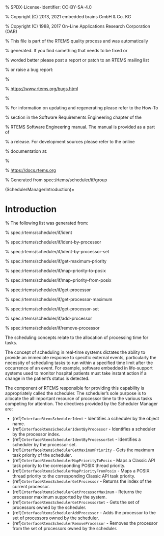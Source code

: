 % SPDX-License-Identifier: CC-BY-SA-4.0

% Copyright (C) 2013, 2021 embedded brains GmbH & Co. KG

% Copyright (C) 1988, 2017 On-Line Applications Research Corporation (OAR)

% This file is part of the RTEMS quality process and was automatically

% generated.  If you find something that needs to be fixed or

% worded better please post a report or patch to an RTEMS mailing list

% or raise a bug report:

%

% https://www.rtems.org/bugs.html

%

% For information on updating and regenerating please refer to the How-To

% section in the Software Requirements Engineering chapter of the

% RTEMS Software Engineering manual.  The manual is provided as a part of

% a release.  For development sources please refer to the online

% documentation at:

%

% https://docs.rtems.org

% Generated from spec:/rtems/scheduler/if/group

(SchedulerManagerIntroduction)=

# Introduction

% The following list was generated from:

% spec:/rtems/scheduler/if/ident

% spec:/rtems/scheduler/if/ident-by-processor

% spec:/rtems/scheduler/if/ident-by-processor-set

% spec:/rtems/scheduler/if/get-maximum-priority

% spec:/rtems/scheduler/if/map-priority-to-posix

% spec:/rtems/scheduler/if/map-priority-from-posix

% spec:/rtems/scheduler/if/get-processor

% spec:/rtems/scheduler/if/get-processor-maximum

% spec:/rtems/scheduler/if/get-processor-set

% spec:/rtems/scheduler/if/add-processor

% spec:/rtems/scheduler/if/remove-processor

The scheduling concepts relate to the allocation of processing time for tasks.

The concept of scheduling in real-time systems dictates the ability to provide
an immediate response to specific external events, particularly the necessity
of scheduling tasks to run within a specified time limit after the occurrence
of an event. For example, software embedded in life-support systems used to
monitor hospital patients must take instant action if a change in the patient’s
status is detected.

The component of RTEMS responsible for providing this capability is
appropriately called the scheduler. The scheduler’s sole purpose is to allocate
the all important resource of processor time to the various tasks competing for
attention. The directives provided by the Scheduler Manager are:

- {ref}`InterfaceRtemsSchedulerIdent` - Identifies a scheduler by the object
  name.
- {ref}`InterfaceRtemsSchedulerIdentByProcessor` - Identifies a scheduler by
  the processor index.
- {ref}`InterfaceRtemsSchedulerIdentByProcessorSet` - Identifies a scheduler by
  the processor set.
- {ref}`InterfaceRtemsSchedulerGetMaximumPriority` - Gets the maximum task
  priority of the scheduler.
- {ref}`InterfaceRtemsSchedulerMapPriorityToPosix` - Maps a Classic API task
  priority to the corresponding POSIX thread priority.
- {ref}`InterfaceRtemsSchedulerMapPriorityFromPosix` - Maps a POSIX thread
  priority to the corresponding Classic API task priority.
- {ref}`InterfaceRtemsSchedulerGetProcessor` - Returns the index of the current
  processor.
- {ref}`InterfaceRtemsSchedulerGetProcessorMaximum` - Returns the processor
  maximum supported by the system.
- {ref}`InterfaceRtemsSchedulerGetProcessorSet` - Gets the set of processors
  owned by the scheduler.
- {ref}`InterfaceRtemsSchedulerAddProcessor` - Adds the processor to the set of
  processors owned by the scheduler.
- {ref}`InterfaceRtemsSchedulerRemoveProcessor` - Removes the processor from
  the set of processors owned by the scheduler.
